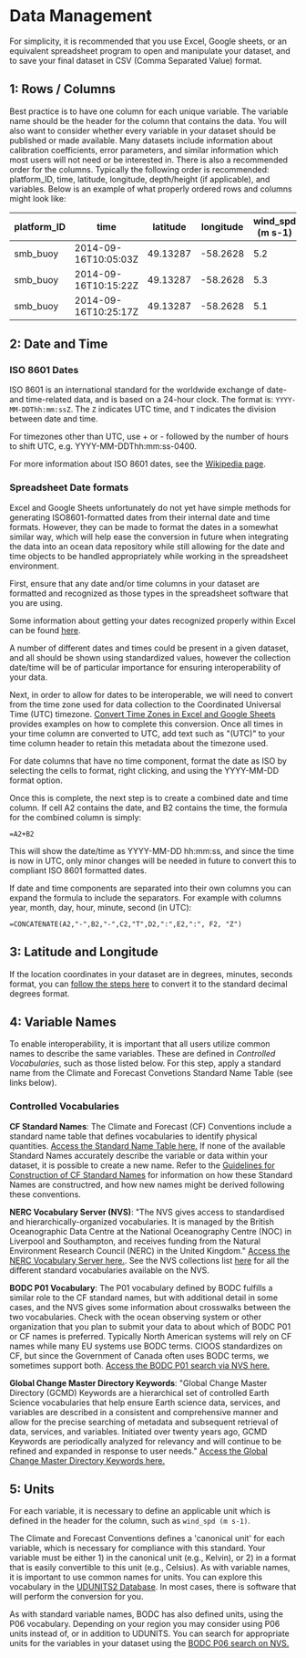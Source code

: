 
# Data Management
For simplicity, it is recommended that you use Excel, Google sheets, or an equivalent spreadsheet program to open and manipulate your dataset, and to save your final dataset in CSV (Comma Separated Value) format.

## 1: Rows / Columns
Best practice is to have one column for each unique variable. The variable name should be the header for the column that contains the data. You will also want to consider whether every variable in your dataset should be published or made available. Many datasets include information about calibration coefficients, error parameters, and similar information which most users will not need or be interested in. There is also a recommended order for the columns. Typically the following order is recommended: platform_ID, time, latitude, longitude, depth/height (if applicable), and variables. Below is an example of what properly ordered rows and columns might look like:

| platform_ID | time | latitude | longitude | wind_spd (m s-1) | surface_temperature (C) |
| ----------- | -------------------- | -------- | -------- | ---------------- | ------------------------- |
| smb_buoy | 2014-09-16T10:05:03Z | 49.13287 | -58.2628 | 5.2 | 10.1 |
| smb_buoy | 2014-09-16T10:15:22Z | 49.13287 | -58.2628 | 5.3 | 10.1 |
| smb_buoy | 2014-09-16T10:25:17Z | 49.13287 | -58.2628 | 5.1 | 10.1 |

## 2: Date and Time

### ISO 8601 Dates
ISO 8601 is an international standard for the worldwide exchange of date- and time-related data, and is based on a 24-hour clock. The format is: `YYYY-MM-DDThh:mm:ssZ`. The `Z` indicates UTC time, and `T` indicates the division between date and time. 

For timezones other than UTC, use + or - followed by the number of hours to shift UTC, e.g. YYYY-MM-DDThh:mm:ss-0400.

For more information about ISO 8601 dates, see the [Wikipedia page](https://en.wikipedia.org/wiki/ISO_8601).

### Spreadsheet Date formats

Excel and Google Sheets unfortunately do not yet have simple methods for generating ISO8601-formatted dates from their internal date and time formats. However, they can be made to format the dates in a somewhat similar way, which will help ease the conversion in future when integrating the data into an ocean data repository while still allowing for the date and time objects to be handled appropriately while working in the spreadsheet environment.

First, ensure that any date and/or time columns in your dataset are formatted and recognized as those types in the spreadsheet software that you are using.

Some information about getting your dates recognized properly within Excel can be found [here](https://answers.microsoft.com/en-us/msoffice/forum/all/excel-not-recognizing-dates-properly/2c8c61e6-28e3-480d-a37d-d144414ce1ad).

A number of different dates and times could be present in a given dataset, and all should be shown using standardized values, however the collection date/time will be of particular importance for ensuring interoperability of your data.

Next, in order to allow for dates to be interoperable, we will need to convert from the time zone used for data collection to the Coordinated Universal Time (UTC) timezone. [Convert Time Zones in Excel and Google Sheets](https://www.automateexcel.com/formulas/convert-time-zones/) provides examples on how to complete this conversion. Once all times in your time column are converted to UTC, add text such as "(UTC)" to your time column header to retain this metadata about the timezone used.

For date columns that have no time component, format the date as ISO by selecting the cells to format, right clicking, and using the YYYY-MM-DD format option.

Once this is complete, the next step is to create a combined date and time column. If cell A2 contains the date, and B2 contains the time, the formula for the combined column is simply:

`=A2+B2`

This will show the date/time as YYYY-MM-DD hh:mm:ss, and since the time is now in UTC, only minor changes will be needed in future to convert this to compliant ISO 8601 formatted dates.

If date and time components are separated into their own columns you can expand the formula to include the separators. For example with columns year, month, day, hour, minute, second (in UTC):

`=CONCATENATE(A2,"-",B2,"-",C2,"T",D2,":",E2,":", F2, "Z")`

## 3: Latitude and Longitude
If the location coordinates in your dataset are in degrees, minutes, seconds format, you can [follow the steps here](LAT_LON_CONVERSION.md) to convert it to the standard decimal degrees format.

## 4: Variable Names
To enable interoperability, it is important that all users utilize common names to describe the same variables. These are defined in *Controlled Vocabularies*, such as those listed below. For this step, apply a standard name from the Climate and Forecast Convetions Standard Name Table (see links below).

### Controlled Vocabularies

**CF Standard Names**: The Climate and Forecast (CF) Conventions include a standard name table that defines vocabularies to identify physical quantities. [Access the Standard Name Table here.](https://cfconventions.org/Data/cf-standard-names/current/build/cf-standard-name-table.html) If none of the available Standard Names accurately describe the variable or data within your dataset, it is possible to create a new name. Refer to the [Guidelines for Construction of CF Standard Names](http://cfconventions.org/Data/cf-standard-names/docs/guidelines.html) for information on how these Standard Names are constructred, and how new names might be derived following these conventions.

**NERC Vocabulary Server (NVS)**: "The NVS gives access to standardised and hierarchically-organized vocabularies. It is managed by the British Oceanographic Data Centre at the National Oceanography Centre (NOC) in Liverpool and Southampton, and receives funding from the Natural Environment Research Council (NERC) in the United Kingdom." [Access the NERC Vocabulary Server here.](http://vocab.nerc.ac.uk). See the NVS collections list [here](https://vocab.nerc.ac.uk/collection/)  for all the different standard vocabularies available on the NVS.

**BODC P01 Vocabulary**: The P01 vocabulary defined by BODC fulfills a similar role to the CF standard names, but with additional detail in some cases, and the NVS gives some information about crosswalks between the two vocabularies. Check with the ocean observing system or other organization that you plan to submit your data to about which of BODC P01 or CF names is preferred. Typically North American systems will rely on CF names while many EU systems use BODC terms. CIOOS standardizes on CF, but since the Government of Canada often uses BODC terms, we sometimes support both. [Access the BODC P01 search via NVS here.](https://vocab.nerc.ac.uk/search_nvs/P01/)

**Global Change Master Directory Keywords**: "Global Change Master Directory (GCMD) Keywords are a hierarchical set of controlled Earth Science vocabularies that help ensure Earth science data, services, and variables are described in a consistent and comprehensive manner and allow for the precise searching of metadata and subsequent retrieval of data, services, and variables. Initiated over twenty years ago, GCMD Keywords are periodically analyzed for relevancy and will continue to be refined and expanded in response to user needs." [Access the Global Change Master Directory Keywords here.](https://www.earthdata.nasa.gov/learn/find-data/idn/gcmd-keywords)

## 5: Units
For each variable, it is necessary to define an applicable unit which is defined in the header for the column, such as `wind_spd (m s-1)`. 

The Climate and Forecast Conventions defines a 'canonical unit' for each variable, which is necessary for compliance with this standard. Your variable must be either 1) in the canonical unit (e.g., Kelvin), or 2) in a format that is easily convertible to this unit (e.g., Celsius). As with variable names, it is important to use common names for units. You can explore this vocabulary in the [UDUNITS2 Database](https://ncics.org/portfolio/other-resources/udunits2/). In most cases, there is software that will perform the conversion for you.

As with standard variable names, BODC has also defined units, using the P06 vocabulary. Depending on your region you may consider using P06 units instead of, or in addition to UDUNITS. You can search for appropriate units for the variables in your dataset using the [BODC P06 search on NVS.](https://vocab.nerc.ac.uk/search_nvs/P06/)
